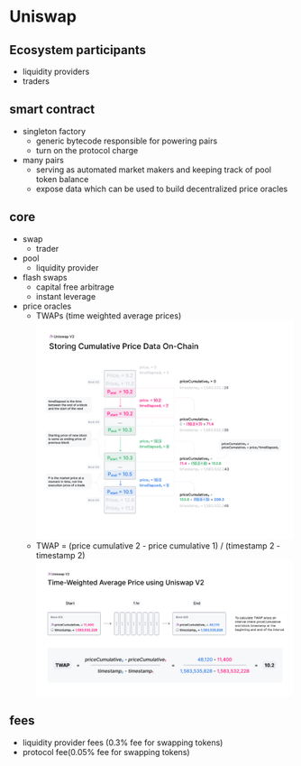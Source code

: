 # Uniswap

## Ecosystem participants
* liquidity providers
* traders

## smart contract
* singleton factory
    * generic bytecode responsible for powering pairs
    * turn on the protocol charge
* many pairs
    * serving as automated market makers and keeping track of pool token balance
    * expose data which can be used to build decentralized price oracles

## core
* swap
    * trader
* pool
    * liquidity provider
* flash swaps
    * capital free arbitrage
    * instant leverage
* price oracles
    * TWAPs (time weighted average prices)
![](./uniswap%20v2%20price%20oracle.png) 
    * TWAP = (price cumulative 2 - price cumulative 1) / (timestamp 2 - timestamp 2)
![](./uniswap%20price%20oracle%20v2%20twap.png)  
      
## fees
* liquidity provider fees (0.3% fee for swapping tokens)
* protocol fee(0.05% fee for swapping tokens)













   




 